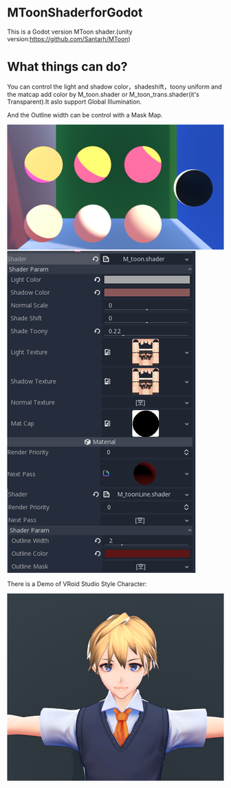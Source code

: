 # MToonShaderforGodot
This is a Godot version MToon shader.(unity version:https://github.com/Santarh/MToon)
# What things can do?
You can control the light and shadow color，shadeshift，toony uniform and the matcap add color by M_toon.shader or M_toon_trans.shader(it's Transparent).It aslo support Global Illumination.

And the Outline width can be control with a Mask Map.

![img](https://github.com/bladesero/MToonShaderforGodot/blob/master/Materialshow.png)
![img](https://github.com/bladesero/MToonShaderforGodot/blob/master/params.png)

There is a Demo of VRoid Studio Style Character:

![img](https://github.com/bladesero/MToonShaderforGodot/blob/master/VRoidStyle.png)
